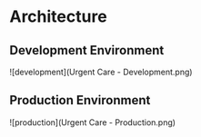 # Architecture

## Development Environment

![development](Urgent Care - Development.png)

## Production Environment

![production](Urgent Care - Production.png)